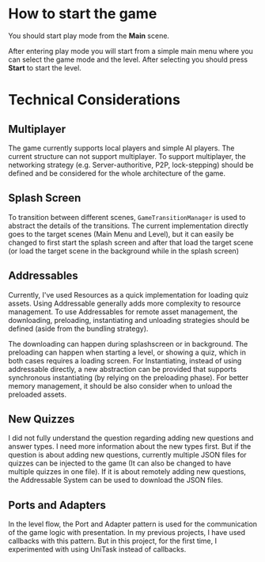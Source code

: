 # How to start the game
You should start play mode from the **Main** scene. 

After entering play mode you will start from a simple main menu where you can select the game mode and the level. After selecting you should press **Start** to start the level.

# Technical Considerations
## Multiplayer
The game currently supports local players and simple AI players. The current structure can not support multiplayer. To support multiplayer, the networking strategy (e.g. Server-authoritive, P2P, lock-stepping) should be defined and be considered for the whole architecture of the game.
## Splash Screen
To transition between different scenes, `GameTransitionManager` is used to abstract the details of the transitions. The current implementation directly goes to the target scenes (Main Menu and Level), but it can easily be changed to first start the splash screen and after that load the target scene (or load the target scene in the background while in the splash screen)

## Addressables
Currently, I've used Resources as a quick implementation for loading quiz assets. Using Addressable generally adds more complexity to resource management. To use Addressables for remote asset management, the downloading, preloading, instantiating and unloading strategies should be defined (aside from the bundling strategy). 

The downloading can happen during splashscreen or in background. The preloading can happen when starting a level, or showing a quiz, which in both cases requires a loading screen. For Instantiating, instead of using addressable directly, a new abstraction can be provided that supports synchronous instantiating (by relying on the preloading phase). For better memory management, it should be also consider when to unload the preloaded assets.

## New Quizzes
I did not fully understand the question regarding adding new questions and answer types. I need more information about the new types first.
But if the question is about adding new questions, currently multiple JSON files for quizzes can be injected to the game (It can also be changed to have multiple quizzes in one file).
If it is about remotely adding new questions, the Addressable System can be used to download the JSON files.

## Ports and Adapters
In the level flow, the Port and Adapter pattern is used for the communication of the game logic with presentation. In my previous projects, I have used callbacks with this pattern. But in this project, for the first time, I experimented with using UniTask instead of callbacks. 

